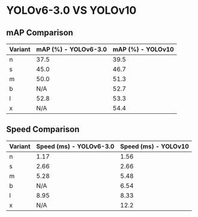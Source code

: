 ---
---
# YOLOv6-3.0 VS YOLOv10

## mAP Comparison

| Variant | mAP (%) - YOLOv6-3.0 | mAP (%) - YOLOv10 |
|---------|--------------------|--------------------|
| n | 37.5 | 39.5 |
| s | 45.0 | 46.7 |
| m | 50.0 | 51.3 |
| b | N/A | 52.7 |
| l | 52.8 | 53.3 |
| x | N/A | 54.4 |

## Speed Comparison

| Variant | Speed (ms) - YOLOv6-3.0 | Speed (ms) - YOLOv10 |
|---------|-----------------------|-----------------------|
| n | 1.17 | 1.56 |
| s | 2.66 | 2.66 |
| m | 5.28 | 5.48 |
| b | N/A | 6.54 |
| l | 8.95 | 8.33 |
| x | N/A | 12.2 |

